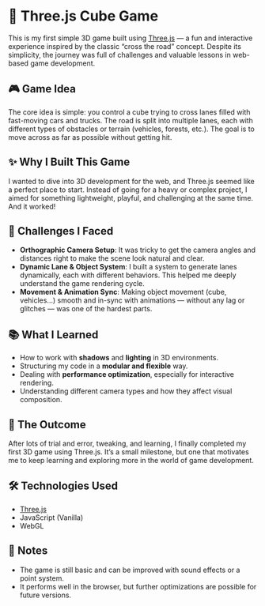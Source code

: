 # 🧊 Three.js Cube Game

This is my first simple 3D game built using [Three.js](https://threejs.org/) — a fun and interactive experience inspired by the classic “cross the road” concept. Despite its simplicity, the journey was full of challenges and valuable lessons in web-based game development.

## 🎮 Game Idea

The core idea is simple: you control a cube trying to cross lanes filled with fast-moving cars and trucks. The road is split into multiple lanes, each with different types of obstacles or terrain (vehicles, forests, etc.). The goal is to move across as far as possible without getting hit.

## ✨ Why I Built This Game

I wanted to dive into 3D development for the web, and Three.js seemed like a perfect place to start. Instead of going for a heavy or complex project, I aimed for something lightweight, playful, and challenging at the same time. And it worked!

## 🧠 Challenges I Faced

- **Orthographic Camera Setup**: It was tricky to get the camera angles and distances right to make the scene look natural and clear.
- **Dynamic Lane & Object System**: I built a system to generate lanes dynamically, each with different behaviors. This helped me deeply understand the game rendering cycle.
- **Movement & Animation Sync**: Making object movement (cube, vehicles…) smooth and in-sync with animations — without any lag or glitches — was one of the hardest parts.

## 📚 What I Learned

- How to work with **shadows** and **lighting** in 3D environments.
- Structuring my code in a **modular and flexible** way.
- Dealing with **performance optimization**, especially for interactive rendering.
- Understanding different camera types and how they affect visual composition.

## 🚀 The Outcome

After lots of trial and error, tweaking, and learning, I finally completed my first 3D game using Three.js. It’s a small milestone, but one that motivates me to keep learning and exploring more in the world of game development.

## 🛠️ Technologies Used

- [Three.js](https://threejs.org/)
- JavaScript (Vanilla)
- WebGL

## 📌 Notes

- The game is still basic and can be improved with sound effects or a point system.
- It performs well in the browser, but further optimizations are possible for future versions.
